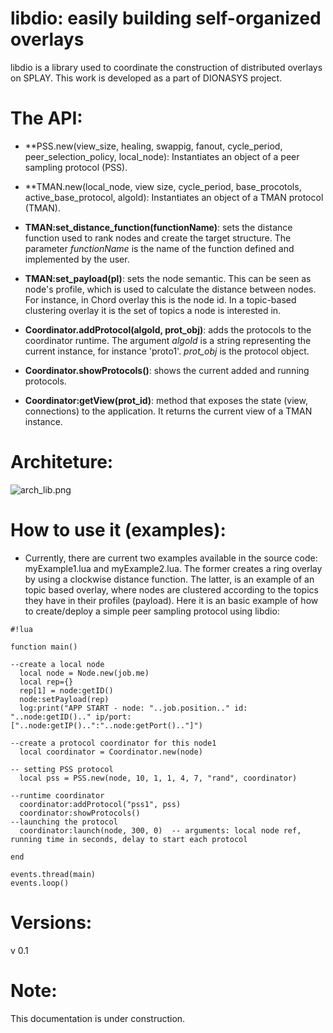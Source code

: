 # libdio: easily building self-organized overlays
libdio is a library used to coordinate the construction of distributed overlays on SPLAY. This work is developed as a part of DIONASYS project. 


# The API:

* **PSS.new(view_size, healing, swappig, fanout, cycle_period, peer_selection_policy, local_node): Instantiates an object of a peer sampling protocol (PSS).

* **TMAN.new(local_node, view size, cycle_period, base_procotols, active_base_protocol, algoId): Instantiates an object of a TMAN protocol (TMAN).

* **TMAN:set_distance_function(functionName)**: sets the distance function used to rank nodes and create the target structure. The parameter *functionName* is the name of the function defined and implemented by the user.

* **TMAN:set_payload(pl)**: sets the node semantic. This can be seen as node's profile, which is used to calculate the distance between nodes. For instance, in Chord overlay this is the node id. In a topic-based clustering overlay it is the set of topics a node is interested in. 

* **Coordinator.addProtocol(algoId, prot_obj)**: adds the protocols to the coordinator runtime. The argument *algoId* is a string representing the current instance, for instance 'proto1'. *prot_obj* is the protocol object. 

* **Coordinator.showProtocols()**: shows the current added and running protocols. 

* **Coordinator:getView(prot_id)**: method that exposes the state (view, connections) to the application. It returns the current view of a TMAN instance.





# Architeture:
![arch_lib.png](https://bitbucket.org/repo/R6kX8y/images/247039068-arch_lib.png)


# How to use it (examples):
* Currently, there are current two examples available in the source code: myExample1.lua and myExample2.lua. The former creates a ring overlay by using a clockwise distance function. The latter, is an example of an topic based overlay, where nodes are clustered according to the topics they have in their profiles (payload). Here it is an basic example of how to create/deploy a simple peer sampling protocol using libdio:


```
#!lua

function main()
	
--create a local node
  local node = Node.new(job.me) 
  local rep={}
  rep[1] = node:getID()
  node:setPayload(rep)
  log:print("APP START - node: "..job.position.." id: "..node:getID().." ip/port: ["..node:getIP()..":"..node:getPort().."]")

--create a protocol coordinator for this node1
  local coordinator = Coordinator.new(node)

-- setting PSS protocol 
  local pss = PSS.new(node, 10, 1, 1, 4, 7, "rand", coordinator)   

--runtime coordinator 
  coordinator:addProtocol("pss1", pss)
  coordinator:showProtocols()
--launching the protocol
  coordinator:launch(node, 300, 0)  -- arguments: local node ref, running time in seconds, delay to start each protocol

end

events.thread(main)
events.loop()
```

# Versions:
v 0.1

# Note:
This documentation is under construction.